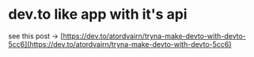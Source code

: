 # dev.to like app with it's api

see this post ->
[https://dev.to/atordvairn/tryna-make-devto-with-devto-5cc6](https://dev.to/atordvairn/tryna-make-devto-with-devto-5cc6)